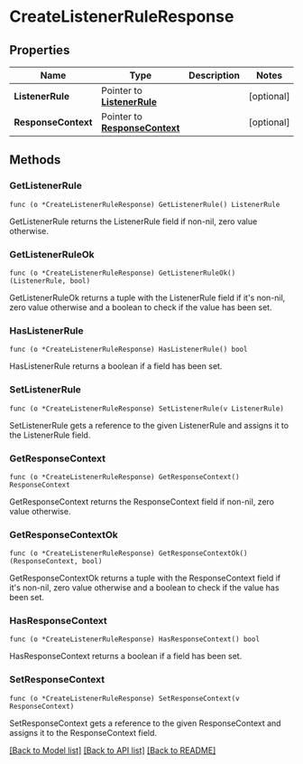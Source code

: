# CreateListenerRuleResponse

## Properties

Name | Type | Description | Notes
------------ | ------------- | ------------- | -------------
**ListenerRule** | Pointer to [**ListenerRule**](ListenerRule.md) |  | [optional] 
**ResponseContext** | Pointer to [**ResponseContext**](ResponseContext.md) |  | [optional] 

## Methods

### GetListenerRule

`func (o *CreateListenerRuleResponse) GetListenerRule() ListenerRule`

GetListenerRule returns the ListenerRule field if non-nil, zero value otherwise.

### GetListenerRuleOk

`func (o *CreateListenerRuleResponse) GetListenerRuleOk() (ListenerRule, bool)`

GetListenerRuleOk returns a tuple with the ListenerRule field if it's non-nil, zero value otherwise
and a boolean to check if the value has been set.

### HasListenerRule

`func (o *CreateListenerRuleResponse) HasListenerRule() bool`

HasListenerRule returns a boolean if a field has been set.

### SetListenerRule

`func (o *CreateListenerRuleResponse) SetListenerRule(v ListenerRule)`

SetListenerRule gets a reference to the given ListenerRule and assigns it to the ListenerRule field.

### GetResponseContext

`func (o *CreateListenerRuleResponse) GetResponseContext() ResponseContext`

GetResponseContext returns the ResponseContext field if non-nil, zero value otherwise.

### GetResponseContextOk

`func (o *CreateListenerRuleResponse) GetResponseContextOk() (ResponseContext, bool)`

GetResponseContextOk returns a tuple with the ResponseContext field if it's non-nil, zero value otherwise
and a boolean to check if the value has been set.

### HasResponseContext

`func (o *CreateListenerRuleResponse) HasResponseContext() bool`

HasResponseContext returns a boolean if a field has been set.

### SetResponseContext

`func (o *CreateListenerRuleResponse) SetResponseContext(v ResponseContext)`

SetResponseContext gets a reference to the given ResponseContext and assigns it to the ResponseContext field.


[[Back to Model list]](../README.md#documentation-for-models) [[Back to API list]](../README.md#documentation-for-api-endpoints) [[Back to README]](../README.md)


